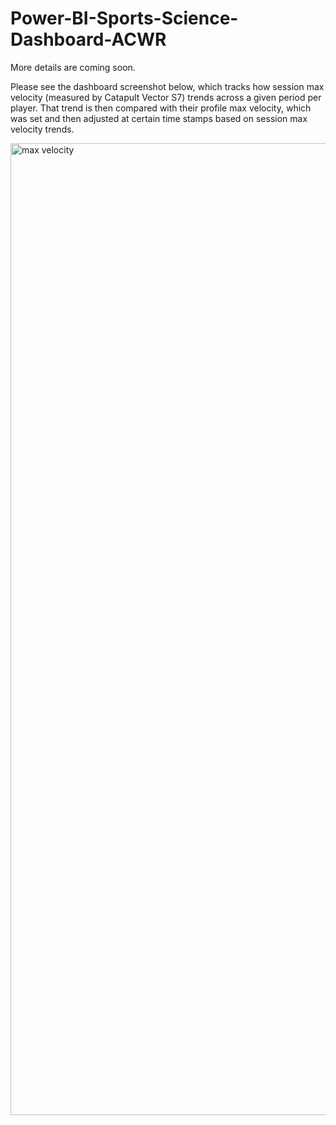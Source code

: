 # Power-BI-Sports-Science-Dashboard-ACWR

More details are coming soon.

Please see the dashboard screenshot below, which tracks how session max velocity (measured by Catapult Vector S7) trends across a given period per player. That trend is then compared with their profile max velocity, which was set and then adjusted at certain time stamps based on session max velocity trends. 

<img width="1555" alt="max velocity" src="https://github.com/heranwang/Power-BI-Sports-Science-Dashboard-Velocity-Analysis/assets/148338886/5ca3cce0-23af-4b7f-a55d-c10ad7805c8a">
